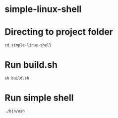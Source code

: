 # simple-linux-shell

# Directing to project folder

```
cd simple-linux-shell
```

# Run build.sh
```
sh build.sh
```

# Run simple shell
```
./bin/osh
```
